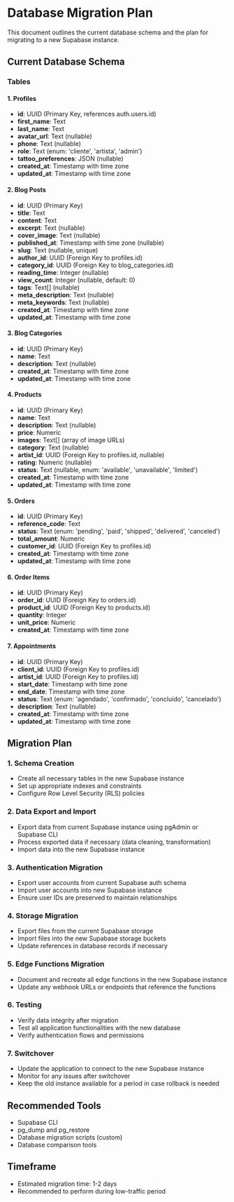 
# Database Migration Plan

This document outlines the current database schema and the plan for migrating to a new Supabase instance.

## Current Database Schema

### Tables

#### 1. Profiles
- **id**: UUID (Primary Key, references auth.users.id)
- **first_name**: Text
- **last_name**: Text
- **avatar_url**: Text (nullable)
- **phone**: Text (nullable)
- **role**: Text (enum: 'cliente', 'artista', 'admin')
- **tattoo_preferences**: JSON (nullable)
- **created_at**: Timestamp with time zone
- **updated_at**: Timestamp with time zone

#### 2. Blog Posts
- **id**: UUID (Primary Key)
- **title**: Text
- **content**: Text
- **excerpt**: Text (nullable)
- **cover_image**: Text (nullable)
- **published_at**: Timestamp with time zone (nullable)
- **slug**: Text (nullable, unique)
- **author_id**: UUID (Foreign Key to profiles.id)
- **category_id**: UUID (Foreign Key to blog_categories.id)
- **reading_time**: Integer (nullable)
- **view_count**: Integer (nullable, default: 0)
- **tags**: Text[] (nullable)
- **meta_description**: Text (nullable)
- **meta_keywords**: Text (nullable)
- **created_at**: Timestamp with time zone
- **updated_at**: Timestamp with time zone

#### 3. Blog Categories
- **id**: UUID (Primary Key)
- **name**: Text
- **description**: Text (nullable)
- **created_at**: Timestamp with time zone
- **updated_at**: Timestamp with time zone

#### 4. Products
- **id**: UUID (Primary Key)
- **name**: Text
- **description**: Text (nullable)
- **price**: Numeric
- **images**: Text[] (array of image URLs)
- **category**: Text (nullable)
- **artist_id**: UUID (Foreign Key to profiles.id, nullable)
- **rating**: Numeric (nullable)
- **status**: Text (nullable, enum: 'available', 'unavailable', 'limited')
- **created_at**: Timestamp with time zone
- **updated_at**: Timestamp with time zone

#### 5. Orders
- **id**: UUID (Primary Key)
- **reference_code**: Text
- **status**: Text (enum: 'pending', 'paid', 'shipped', 'delivered', 'canceled')
- **total_amount**: Numeric
- **customer_id**: UUID (Foreign Key to profiles.id)
- **created_at**: Timestamp with time zone
- **updated_at**: Timestamp with time zone

#### 6. Order Items
- **id**: UUID (Primary Key)
- **order_id**: UUID (Foreign Key to orders.id)
- **product_id**: UUID (Foreign Key to products.id)
- **quantity**: Integer
- **unit_price**: Numeric
- **created_at**: Timestamp with time zone

#### 7. Appointments
- **id**: UUID (Primary Key)
- **client_id**: UUID (Foreign Key to profiles.id)
- **artist_id**: UUID (Foreign Key to profiles.id)
- **start_date**: Timestamp with time zone
- **end_date**: Timestamp with time zone
- **status**: Text (enum: 'agendado', 'confirmado', 'concluído', 'cancelado')
- **description**: Text (nullable)
- **created_at**: Timestamp with time zone
- **updated_at**: Timestamp with time zone

## Migration Plan

### 1. Schema Creation
- Create all necessary tables in the new Supabase instance
- Set up appropriate indexes and constraints
- Configure Row Level Security (RLS) policies

### 2. Data Export and Import
- Export data from current Supabase instance using pgAdmin or Supabase CLI
- Process exported data if necessary (data cleaning, transformation)
- Import data into the new Supabase instance

### 3. Authentication Migration
- Export user accounts from current Supabase auth schema
- Import user accounts into new Supabase instance
- Ensure user IDs are preserved to maintain relationships

### 4. Storage Migration
- Export files from the current Supabase storage
- Import files into the new Supabase storage buckets
- Update references in database records if necessary

### 5. Edge Functions Migration
- Document and recreate all edge functions in the new Supabase instance
- Update any webhook URLs or endpoints that reference the functions

### 6. Testing
- Verify data integrity after migration
- Test all application functionalities with the new database
- Verify authentication flows and permissions

### 7. Switchover
- Update the application to connect to the new Supabase instance
- Monitor for any issues after switchover
- Keep the old instance available for a period in case rollback is needed

## Recommended Tools
- Supabase CLI
- pg_dump and pg_restore
- Database migration scripts (custom)
- Database comparison tools

## Timeframe
- Estimated migration time: 1-2 days
- Recommended to perform during low-traffic period
